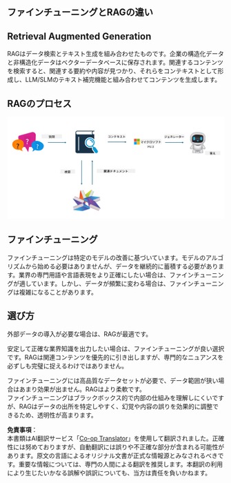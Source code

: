 <!--
CO_OP_TRANSLATOR_METADATA:
{
  "original_hash": "e4e010400c2918557b36bb932a14004c",
  "translation_date": "2025-07-17T09:27:35+00:00",
  "source_file": "md/03.FineTuning/FineTuning_vs_RAG.md",
  "language_code": "ja"
}
-->
## ファインチューニングとRAGの違い

## Retrieval Augmented Generation

RAGはデータ検索とテキスト生成を組み合わせたものです。企業の構造化データと非構造化データはベクターデータベースに保存されます。関連するコンテンツを検索すると、関連する要約や内容が見つかり、それらをコンテキストとして形成し、LLM/SLMのテキスト補完機能と組み合わせてコンテンツを生成します。

## RAGのプロセス
![FinetuningvsRAG](../../../../translated_images/rag.2014adc59e6f6007bafac13e800a6cbc3e297fbb9903efe20a93129bd13987e9.ja.png)

## ファインチューニング
ファインチューニングは特定のモデルの改善に基づいています。モデルのアルゴリズムから始める必要はありませんが、データを継続的に蓄積する必要があります。業界の専門用語や言語表現をより正確にしたい場合は、ファインチューニングが適しています。しかし、データが頻繁に変わる場合は、ファインチューニングは複雑になることがあります。

## 選び方
外部データの導入が必要な場合は、RAGが最適です。

安定して正確な業界知識を出力したい場合は、ファインチューニングが良い選択です。RAGは関連コンテンツを優先的に引き出しますが、専門的なニュアンスを必ずしも完璧に捉えるわけではありません。

ファインチューニングには高品質なデータセットが必要で、データ範囲が狭い場合はあまり効果が出ません。RAGはより柔軟です。  
ファインチューニングはブラックボックス的で内部の仕組みを理解しにくいですが、RAGはデータの出所を特定しやすく、幻覚や内容の誤りを効果的に調整できるため、透明性が高まります。

**免責事項**：  
本書類はAI翻訳サービス「[Co-op Translator](https://github.com/Azure/co-op-translator)」を使用して翻訳されました。正確性には努めておりますが、自動翻訳には誤りや不正確な部分が含まれる可能性があります。原文の言語によるオリジナル文書が正式な情報源とみなされるべきです。重要な情報については、専門の人間による翻訳を推奨します。本翻訳の利用により生じたいかなる誤解や誤訳についても、当方は責任を負いかねます。